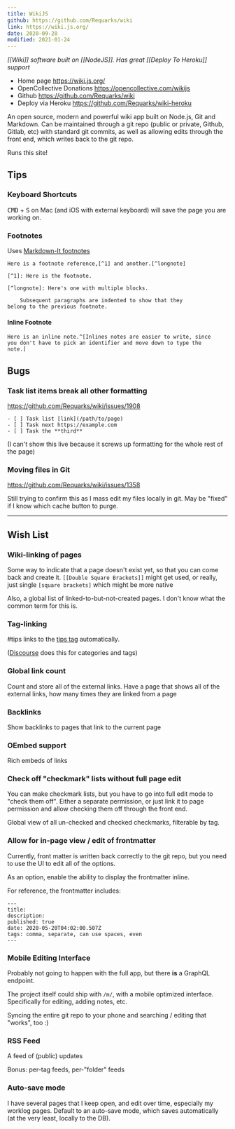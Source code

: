 ```yaml
---
title: WikiJS
github: https://github.com/Requarks/wiki
link: https://wiki.js.org/
date: 2020-09-28
modified: 2021-01-24
---
```


_[[Wiki]] software built on [[NodeJS]]. Has great [[Deploy To Heroku]] support_

* Home page https://wiki.js.org/
* OpenCollective Donations https://opencollective.com/wikijs
* Github https://github.com/Requarks/wiki
* Deploy via Heroku https://github.com/Requarks/wiki-heroku

An open source, modern and powerful wiki app built on Node.js, Git and Markdown. Can be maintained through a git repo (public or private, Github, Gitlab, etc) with standard git commits, as well as allowing edits through the front end, which writes back to the git repo.

Runs this site!

## Tips

### Keyboard Shortcuts

<kbd>CMD</kbd> + <kbd>S</kbd> on Mac (and iOS with external keyboard) will save the page you are working on.

### Footnotes

Uses [Markdown-It footnotes](https://github.com/markdown-it/markdown-it-footnote)

```
Here is a footnote reference,[^1] and another.[^longnote]

[^1]: Here is the footnote.

[^longnote]: Here's one with multiple blocks.

    Subsequent paragraphs are indented to show that they
belong to the previous footnote.
```

#### Inline Footnote

```
Here is an inline note.^[Inlines notes are easier to write, since
you don't have to pick an identifier and move down to type the
note.]
```

## Bugs

### Task list items break all other formatting

https://github.com/Requarks/wiki/issues/1908

```
- [ ] Task list [link](/path/to/page)
- [ ] Task next https://example.com
- [ ] Task the **third**
```

(I can't show this live because it screws up formatting for the whole rest of the page)

### Moving files in Git

https://github.com/Requarks/wiki/issues/1358

Still trying to confirm this as I mass edit my files locally in git. May be "fixed" if I know which cache button to purge.

---

## Wish List

### Wiki-linking of pages

Some way to indicate that a page doesn't exist yet, so that you can come back and create it. `[[Double Square Brackets]]` might get used, or really, just single `[square brackets]` which might be more native 

Also, a global list of linked-to-but-not-created pages. I don't know what the common term for this is.

### Tag-linking

#tips links to the [tips tag](/t/tips) automatically.

([Discourse](/software/discourse) does this for categories and tags)

### Global link count

Count and store all of the external links. Have a page that shows all of the external links, how many times they are linked from a page

### Backlinks

Show backlinks to pages that link to the current page

### OEmbed support

Rich embeds of links

### Check off "checkmark" lists without full page edit

You can make checkmark lists, but you have to go into full edit mode to "check them off". Either a separate permission, or just link it to page permission and allow checking them off through the front end.

Global view of all un-checked and checked checkmarks, filterable by tag.

### Allow for in-page view / edit of frontmatter

Currently, front matter is written back correctly to the git repo, but you need to use the UI to edit all of the options.

As an option, enable the ability to display the frontmatter inline.

For reference, the frontmatter includes:

```
---
title:
description:
published: true
date: 2020-05-20T04:02:00.507Z
tags: comma, separate, can use spaces, even
---
```

### Mobile Editing Interface

Probably not going to happen with the full app, but there **is** a GraphQL endpoint.

The project itself could ship with `/m/`, with a mobile optimized interface. Specifically for editing, adding notes, etc.

Syncing the entire git repo to your phone and searching / editing that "works", too :)

### RSS Feed

A feed of (public) updates

Bonus: per-tag feeds, per-"folder" feeds

### Auto-save mode

I have several pages that I keep open, and edit over time, especially my worklog pages. Default to an auto-save mode, which saves automatically (at the very least, locally to the DB).

